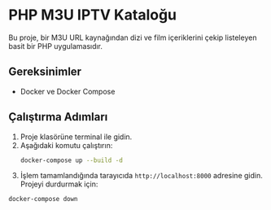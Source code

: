 # PHP M3U IPTV Kataloğu
Bu proje, bir M3U URL kaynağından dizi ve film içeriklerini çekip listeleyen basit bir PHP uygulamasıdır.
## Gereksinimler
- Docker ve Docker Compose
## Çalıştırma Adımları
1. Proje klasörüne terminal ile gidin.
2. Aşağıdaki komutu çalıştırın:
   ```bash
   docker-compose up --build -d
   ```
3. İşlem tamamlandığında tarayıcıda `http://localhost:8000` adresine gidin.
Projeyi durdurmak için:
```bash
docker-compose down
```
